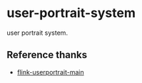 # user-portrait-system
user portrait system.


## Reference thanks
* [flink-userportrait-main](https://github.com/gingerredjade/flink-userportrait-main)
